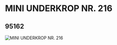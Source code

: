 # MINI UNDERKROP NR. 216
## 95162
![MINI UNDERKROP NR. 216](https://lc-www-live-s.legocdn.com/media/bricks/5/2/4618998.jpg)